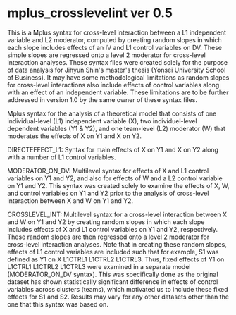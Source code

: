 # mplus_crosslevelint ver 0.5
This is a Mplus syntax for cross-level interaction between a L1 independent variable and L2 moderator, computed by creating random slopes in which each slope includes effects of an IV and L1 control variables on DV. These simple slopes are regressed onto a level 2 moderator for cross-level interaction analyses. These syntax files were created solely for the purpose of data analysis for Jihyun Shin's master's thesis (Yonsei University School of Business). It may have some methodological limitations as random slopes for cross-level interactions also include effects of control variables along with an effect of an independent variable. These limitations are to be further addressed in version 1.0 by the same owner of these syntax files.

Mplus syntax for the analysis of a theoretical model that consists of one individual-level (L1) independent variable (X), two individuel-level dependent variables (Y1 & Y2), and one team-level (L2) moderator (W) that moderates the effects of X on Y1 and X on Y2.

DIRECTEFFECT_L1: Syntax for main effects of X on Y1 and X on Y2 along with a number of L1 control variables.

MODERATOR_ON_DV: Multilevel syntax for effects of X and L1 control variables on Y1 and Y2, and also for effects of W and a L2 control variable on Y1 and Y2. This syntax was created solely to examine the effects of X, W, and control variables on Y1 and Y2 prior to the analysis of cross-level interaction between X and W on Y1 and Y2.

CROSSLEVEL_INT: Multilevel syntax for a cross-level interaction between X and W on Y1 and Y2 by creating random slopes in which each slope includes effects of X and L1 control variables on Y1 and Y2, respectively. These random slopes are then regressed onto a level 2 moderator for cross-level interaction analyses. Note that in creating these random slopes, effects of L1 control variables are included such that for example, S1 was defined as Y1 on X L1CTRL1 L1CTRL2 L1CTRL3. Thus, fixed effects of Y1 on L1CTRL1 L1CTRL2 L1CTRL3 were examined in a separate model (MODERATOR_ON_DV syntax). This was specifically done as the original dataset has shown statistically significant difference in effects of control variables across clusters (teams), which motivated us to include these fixed effects for S1 and S2. Results may vary for any other datasets other than the one that this syntax was based on.

